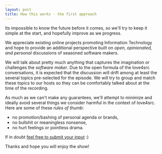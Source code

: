 ```yaml
---
layout: post
title: How this works - the first approach
---
```


Its impossible to know the future before it comes, so we'll try to keep it simple at the start, and hopefully improve as we progress.

We appreciate existing online projects promoting Information Technology and hope to provide an additional perspective built on *open, opinionated, and personal* discussions of seasoned software makers. 

We will talk about pretty much anything that captures the imagination or challenges the *software maker*.
Due to the open formula of the love4src conversations, it is expected that the discussion will drift among at least the several topics pre-selected for the episode. 
We will try to group and match these topics to our hosts so they can be comfortably talked about at the time of the recording. 

As much as we can't make any guarantees, we'll attempt to minimize and ideally avoid several things we consider harmful in the context of love4src. 
Here are some of these *rules of thumb*:
* no promotion/bashing of personal agenda or brands,
* no bullshit or meaningless nonsense,
* no hurt feelings or pointless drama.

If in doubt [feel free to submit your input](https://github.com/Y-Experiment/love4src/issues/new) :)

Thanks and hope you will enjoy the show!
